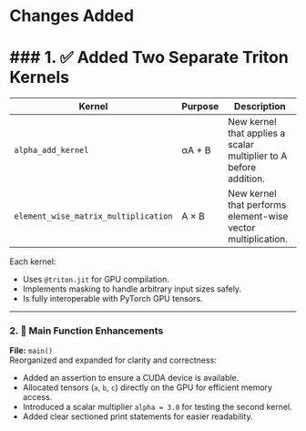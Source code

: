 # Changes Added

# ### 1. ✅ Added Two Separate Triton Kernels
| Kernel | Purpose | Description |
|---------|----------|-------------|
| `alpha_add_kernel` | αA + B | New kernel that applies a scalar multiplier to A before addition. |
| `element_wise_matrix_multiplication` | A × B | New kernel that performs element-wise vector multiplication. |

Each kernel:
- Uses `@triton.jit` for GPU compilation.
- Implements masking to handle arbitrary input sizes safely.
- Is fully interoperable with PyTorch GPU tensors.

---

### 2. 🧠 Main Function Enhancements
**File:** `main()`  
Reorganized and expanded for clarity and correctness:
- Added an assertion to ensure a CUDA device is available.
- Allocated tensors (`a`, `b`, `c`) directly on the GPU for efficient memory access.
- Introduced a scalar multiplier `alpha = 3.0` for testing the second kernel.
- Added clear sectioned print statements for easier readability.
